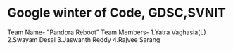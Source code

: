 # Google winter of Code, GDSC,SVNIT 
Team Name- "Pandora Reboot"
Team Members-
1.Yatra Vaghasia(L)
2.Swayam Desai
3.Jaswanth Reddy
4.Rajvee Sarang
